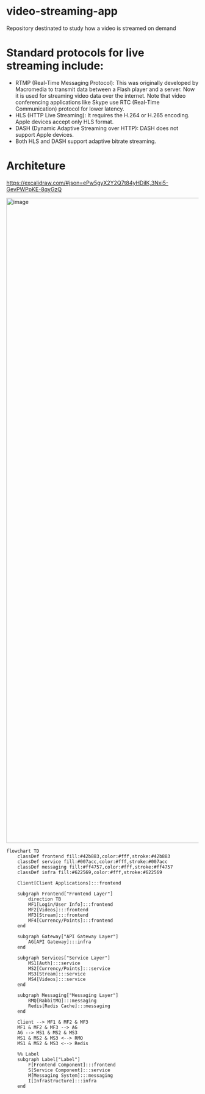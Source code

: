 # video-streaming-app
Repository destinated to study how a video is streamed on demand

# Standard protocols for live streaming include:

- RTMP (Real-Time Messaging Protocol): This was originally developed by Macromedia to transmit data between a Flash player and a server. Now it is used for streaming video data over the internet. Note that video conferencing applications like Skype use RTC (Real-Time Communication) protocol for lower latency.
- HLS (HTTP Live Streaming): It requires the H.264 or H.265 encoding. Apple devices accept only HLS format.
- DASH (Dynamic Adaptive Streaming over HTTP): DASH does not support Apple devices.
- Both HLS and DASH support adaptive bitrate streaming.


# Architeture

https://excalidraw.com/#json=ePw5gyX2Y2Q7t84yHDilK,3Nxi5-GevPWPpKE-8qyGzQ

<img width="1690" alt="image" src="https://github.com/user-attachments/assets/3d0a3304-5364-48fd-975b-89b240156429" />



``` mermaid
flowchart TD
    classDef frontend fill:#42b883,color:#fff,stroke:#42b883
    classDef service fill:#007acc,color:#fff,stroke:#007acc
    classDef messaging fill:#ff4757,color:#fff,stroke:#ff4757
    classDef infra fill:#622569,color:#fff,stroke:#622569

    Client[Client Applications]:::frontend

    subgraph Frontend["Frontend Layer"]
        direction TB
        MF1[Login/User Info]:::frontend
        MF2[Videos]:::frontend
        MF3[Stream]:::frontend
        MF4[Currency/Points]:::frontend
    end

    subgraph Gateway["API Gateway Layer"]
        AG[API Gateway]:::infra
    end

    subgraph Services["Service Layer"]
        MS1[Auth]:::service
        MS2[Currency/Points]:::service
        MS3[Stream]:::service
        MS4[Videos]:::service
    end

    subgraph Messaging["Messaging Layer"]
        RMQ[RabbitMQ]:::messaging
        Redis[Redis Cache]:::messaging
    end

    Client --> MF1 & MF2 & MF3
    MF1 & MF2 & MF3 --> AG
    AG --> MS1 & MS2 & MS3
    MS1 & MS2 & MS3 <--> RMQ
    MS1 & MS2 & MS3 <--> Redis

    %% Label
    subgraph Label["Label"]
        F[Frontend Component]:::frontend
        S[Service Component]:::service
        M[Messaging System]:::messaging
        I[Infrastructure]:::infra
    end
```